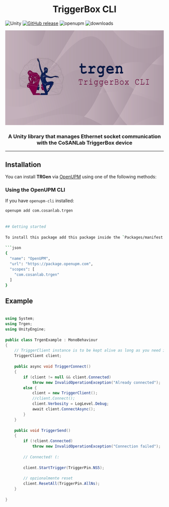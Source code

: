 <h1 align="center">TriggerBox CLI</h1>

![Unity](https://img.shields.io/badge/Unity-2022.3%2B-black?logo=unity)
[![GitHub release](https://img.shields.io/github/v/release/stefanolatini/trgen-unity?sort=semver)](https://github.com/stefanolatini/trgen-unity/releases)
![openupm](https://img.shields.io/badge/dynamic/json?color=brightgreen&label=downloads&query=%24.downloads&suffix=%2Fmonth&url=https%3A%2F%2Fpackage.openupm.com%2Fdownloads%2Fpoint%2Flast-month%2Fcom.cosanlab.trgen-importer)
![downloads](https://img.shields.io/badge/dynamic/json?color=brightgreen&label=downloads&query=%24.downloads&suffix=%2Fmonth&url=https%3A%2F%2Fpackage.openupm.com%2Fdownloads%2Fpoint%2Flast-month%2Fcom.cosanlab.trgen-importer)

<p align="center">
  <img src="images/banner.png" alt="TriggerBox Banner" width="600px" height="300px">
</p>

<h3 align="center"> A Unity library that manages Ethernet socket communication with the CoSANLab TriggerBox device </h3>

---

## Installation

You can install **TRGen** via [OpenUPM](https://openupm.com) using one of the following methods:

### Using the OpenUPM CLI

If you have `openupm-cli` installed:

```bash
openupm add com.cosanlab.trgen


## Getting started

To install this package add this package inside the `Packages/manifest.json` file

```json
{
  "name": "OpenUPM",
  "url": "https://package.openupm.com",
  "scopes": [
    "com.cosanlab.trgen"
  ]
}
```

## Example


```cs

using System;
using Trgen;
using UnityEngine;

public class TrgenExample : MonoBehaviour
{
    // TriggerClient instance is to be kept alive as long as you need it
    TriggerClient client;

    public async void TriggerConnect()
    {
        if (client != null && client.Connected)
            throw new InvalidOperationException("Already connected");
        else {
            client = new TriggerClient();
            //client.Connect();
            client.Verbosity = LogLevel.Debug;
            await client.ConnectAsync();
        }
    }

    public void TriggerSend()
    {
        if (!client.Connected)
            throw new InvalidOperationException("Connection failed");

        // Connected! (:

        client.StartTrigger(TriggerPin.NS5);

        // opzionalmente reset
        client.ResetAll(TriggerPin.AllNs);
    }
        
}


```
